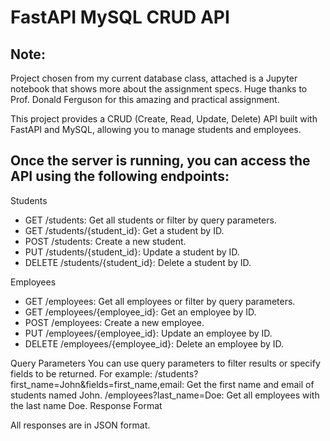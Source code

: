 # FastAPI MySQL CRUD API

## Note: 
Project chosen from my current database class, attached is a Jupyter notebook that shows more about the assignment specs. Huge thanks to Prof. Donald Ferguson for this amazing and practical assignment. 

This project provides a CRUD (Create, Read, Update, Delete) API built with FastAPI and MySQL, allowing you to manage students and employees. 

## Once the server is running, you can access the API using the following endpoints:

Students
- GET /students: Get all students or filter by query parameters.
- GET /students/{student_id}: Get a student by ID.
- POST /students: Create a new student.
- PUT /students/{student_id}: Update a student by ID.
- DELETE /students/{student_id}: Delete a student by ID.

Employees
- GET /employees: Get all employees or filter by query parameters.
- GET /employees/{employee_id}: Get an employee by ID.
- POST /employees: Create a new employee.
- PUT /employees/{employee_id}: Update an employee by ID.
- DELETE /employees/{employee_id}: Delete an employee by ID.

Query Parameters
You can use query parameters to filter results or specify fields to be returned. For example:
/students?first_name=John&fields=first_name,email: Get the first name and email of students named John.
/employees?last_name=Doe: Get all employees with the last name Doe.
Response Format

All responses are in JSON format.   